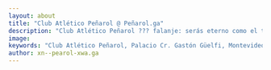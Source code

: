 ```yaml
---
layout: about
title: "Club Atlético Peñarol @ Peñarol.ga"
description: "Club Atlético Peñarol ??? falanje: serás eterno como el tiempo y renaceras en cada primavera"
image:
keywords: "Club Atlético Peñarol, Palacio Cr. Gastón Güelfi, Montevideo, los obreros de AFE, Torneo Uruguayo de Primera División."
author: xn--pearol-xwa.ga
---
```

